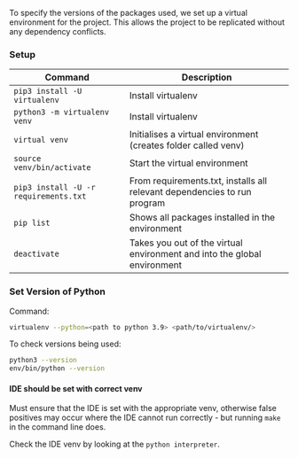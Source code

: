 To specify the versions of the packages used, we set up a virtual environment for the project. This allows the project
to be replicated without any dependency conflicts.

### Setup

| Command | Description |
| --------|-------------|
|`pip3 install -U virtualenv`| Install virtualenv |
|`python3 -m virtualenv venv`| Install virtualenv |
|`virtual venv`              | Initialises a virtual environment (creates folder called venv)|
|`source venv/bin/activate`  | Start the virtual environment|
|`pip3 install -U -r requirements.txt`| From requirements.txt, installs all relevant dependencies to run program|
|`pip list` |Shows all packages installed in the environment|
|`deactivate` | Takes you out of the virtual environment and into the global environment|

### Set Version of Python

Command:

```bash
virtualenv --python=<path to python 3.9> <path/to/virtualenv/>
```

To check versions being used:

```bash
python3 --version
env/bin/python --version
```

#### IDE should be set with correct venv

Must ensure that the IDE is set with the appropriate venv, otherwise 
false positives may occur where the IDE cannot run correctly - but 
running `make` in the command line does. 

Check the IDE venv by looking at the `python interpreter`.